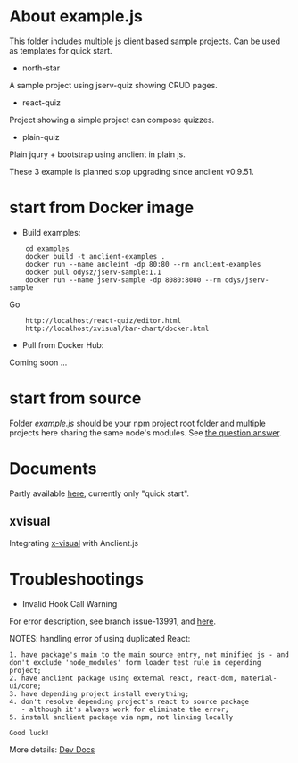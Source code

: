 # About example.js

This folder includes multiple js client based sample projects. Can be used as
templates for quick start.

- north-star

A sample project using jserv-quiz showing CRUD pages.

- react-quiz

Project showing a simple project can compose quizzes.

- plain-quiz

Plain jqury + bootstrap using anclient in plain js.

These 3 example is planned stop upgrading since anclient v0.9.51.

# start from Docker image

- Build examples:

```
    cd examples
	docker build -t anclient-examples .
	docker run --name ancleint -dp 80:80 --rm anclient-examples
	docker pull odysz/jserv-sample:1.1
	docker run --name jserv-sample -dp 8080:8080 --rm odys/jserv-sample
```

Go

```
	http://localhost/react-quiz/editor.html
	http://localhost/xvisual/bar-chart/docker.html
```

- Pull from Docker Hub:

Coming soon ...

# start from source

Folder *example.js* should be your npm project root folder and multiple projects
here sharing the same node's modules. See [the question answer](https://stackoverflow.com/a/29787493/7362888).

# Documents

Partly available [here](https://odys-z.github.io/Anclient/), currently only
"quick start".

## xvisual

Integrating [x-visual](https://github.com/odys-z/x-visual) with Anclient.js

##

# Troubleshootings

- Invalid Hook Call Warning

For error description, see branch issue-13991, and [here](https://reactjs.org/warnings/invalid-hook-call-warning.html).

NOTES: handling error of using duplicated React:

    1. have package's main to the main source entry, not minified js - and
    don't exclude 'node_modules' form loader test rule in depending project;
    2. have anclient package using external react, react-dom, material-ui/core;
    3. have depending project install everything;
    4. don't resolve depending project's react to source package
       - although it's always work for eliminate the error;
    5. install anclient package via npm, not linking locally

    Good luck!

More details: [Dev Docs](https://odys-z.github.io/Anclient/dev/issues.html#react-issue-13991-invalid-hood-call)
